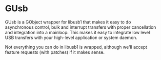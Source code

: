 GUsb
====

GUsb is a GObject wrapper for libusb1 that makes it easy to do
asynchronous control, bulk and interrupt transfers with proper
cancellation and integration into a mainloop.
This makes it easy to integrate low level USB transfers with your
high-level application or system daemon.

Not everything you can do in libusb1 is wrapped, although we'll accept
feature requests (with patches) if it makes sense.
